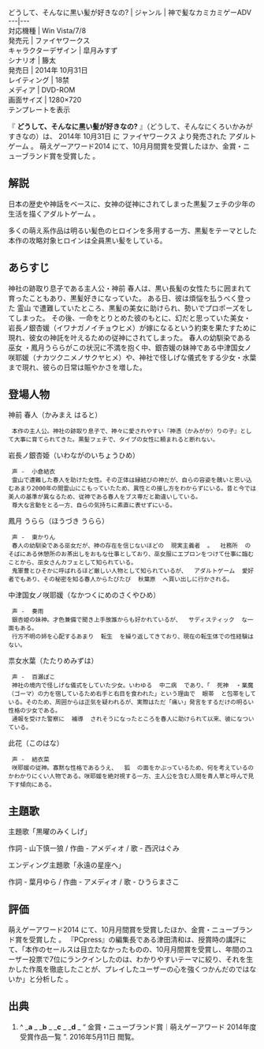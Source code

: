 どうして、そんなに黒い髪が好きなの?  |  ジャンル  |  神で髪なカミカミゲーADV   
---|---  
対応機種  |  Win Vista/7/8   
発売元  |  ファイヤワークス   
キャラクターデザイン  |  皐月みすず   
シナリオ  |  籐太   
発売日  |  2014年  10月31日   
レイティング  |  18禁   
メディア  |  DVD-ROM   
画面サイズ  |  1280×720   
テンプレートを表示  
  
『 **どうして、そんなに黒い髪が好きなの?** 』（どうして、そんなにくろいかみがすきなの）は、  2014年  10月31日  に  ファイヤワークス
より発売された  アダルトゲーム  。  萌えゲーアワード2014  にて、10月月間賞を受賞したほか、金賞・ニューブランド賞を受賞した    。

##  解説  

日本の歴史や神話をベースに、女神の従神にされてしまった黒髪フェチの少年の生活を描くアダルトゲーム    。

多くの萌え系作品は明るい髪色のヒロインを多用する一方、黒髪をテーマとした本作の攻略対象ヒロインは全員黒い髪をしている。

##  あらすじ  

神社の跡取り息子である主人公・神前 春人は、黒い長髪の女性たちに囲まれて育ったこともあり、黒髪好きになっていた。 ある日、彼は煩悩を払うべく登った  霊山
で遭難していたところ、黒髪の美女に助けられ、勢いでプロポーズをしてしまった。
その後、一命をとりとめた彼のもとに、幻だと思っていた美女・岩長ノ銀杏媛（イワナガノイチョウヒメ）が嫁になるという約束を果たすために現れ、彼女の神託を叶えるための従神にされてしまった。
春人の幼馴染である  巫女
・鳳月うららがこの状況に不満を抱く中、銀杏媛の妹神である中津国女ノ咲耶媛（ナカツクニメノサクヤヒメ）や、神社で怪しげな儀式をする少女・水葉まで現れ、彼らの日常は賑やかさを増した。

##  登場人物  

神前 春人（かみまえ はると）

     本作の主人公。神社の跡取り息子で、神々に愛されやすい『神憑（かみがか）りの子』として大事に育てられてきた。黒髪フェチで、タイプの女性に頼まれると断れない。 
岩長ノ銀杏姫（いわながのいちょうひめ）

     声 -  小倉結衣 
     霊山で遭難した春人を助けた女性。その正体は縁結びの神だが、自らの容姿を醜いと思い込むあまり2000年の間霊山にこもっていたため、異性との接し方をわからずにいる。昔と今では美人の基準が異なるため、従神である春人をブス専だと勘違いしている。 
     尊大な言動をとる一方、自らの気持ちに素直に表せずにいる。 
鳳月 うらら（ほうづき うらら）

     声 -  東かりん 
     春人の幼馴染である巫女だが、神の存在を信じないほどの  現実主義者  。  社務所  のそばにある休憩所のお茶出しをおもな仕事としており、巫女服にエプロンをつけて仕事に臨むことから、巫女さんカフェとして知られている。 
     鬼軍曹とひそかに呼ばれるほど厳しい人物として知られているが、  アダルトゲーム  愛好者でもあり、その秘密を知る春人からたびたび  秋葉原  へ買い出しに行かされる。 
中津国女ノ咲耶媛（なかつくにめのさくやひめ）

     声 -  奏雨 
     銀杏姫の妹神。才色兼備で聞き上手故誰からも好かれているが、  サディスティック  な一面もある。 
     行方不明の姉を心配するあまり  転生  を繰り返してきており、現在の転生体での性経験はない。 
祟女水葉（たたりめみずは）

     声 -  百瀬ぽこ 
     神社の境内で怪しげな儀式をしていた少女。いわゆる  中二病  であり、「  死神  ・業魔（ゴーマ）の力を宿しているため右手と右目を食われた」という理由で  眼帯  と包帯をしている。そのため、周囲からは正気を疑われるが、実際はただ「痛い」発言をするだけの明るい性格の少女である。 
     通報を受けた警察に  補導  されそうになったところを春人に助けられて以来、彼になついている。 
此花（このはな）

     声 -  結衣菜 
     咲耶媛の従神。寡黙な性格であるうえ、  狐  の面をかぶっているため、何を考えているのかわかりにくい人物である。咲耶媛を絶対視する一方、主人公を含む人間を青人草と呼んで見下す傾向にある。 

##  主題歌  

主題歌「黒曜のみくしげ」

作詞 - 山下慎一狼 / 作曲 - アメディオ / 歌 -  西沢はぐみ

エンディング主題歌「永遠の星座へ」

作詞 -  葉月ゆら  / 作曲 - アメディオ / 歌 -  ひうらまさこ

##  評価  

萌えゲーアワード2014  にて、10月月間賞を受賞したほか、金賞・ニューブランド賞を受賞した    。
『PCpress』の編集長である津田清和は、授賞時の講評にて、「本作のセールスは目立たなかったものの、10月月間賞を受賞し、年間のユーザー投票で7位にランクインしたのは、わかりやすいテーマに絞り、それを生かした作風を徹底したことが、プレイしたユーザーの心を強くつかんだのではないか」と分析した
  。

##  出典  

  1. ^  _**a** _ _**b** _ _**c** _ _**d** _ “  金賞・ニューブランド賞｜萌えゲーアワード 2014年度 受賞作品一覧  ”.  2016年5月11日  閲覧。 

